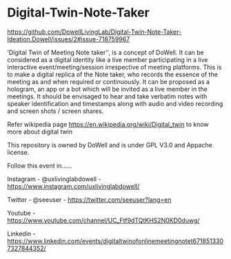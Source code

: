 # Digital-Twin-Note-Taker

https://github.com/DowellLivingLab/Digital-Twin-Note-Taker-Ideation.Dowell/issues/2#issue-718759967

‘Digital Twin of Meeting Note taker’', is a concept of DoWell. It can be considered as a digital identity like a live member participating in a live interactive event/meeting/session irrespective of meeting platforms. This is to make a digital replica of the Note taker, who records the essence of the meeting as  and when required or continuously. It can be proposed as a hologram, an app or a bot which will be invited as a live member in the meetings. It should be envisaged to hear and take verbatim notes with speaker identification and timestamps along with audio and video recording and screen shots / screen shares.

Refer wikipedia page https://en.wikipedia.org/wiki/Digital_twin to know more about digital twin

This repository is owned by DoWell and is under GPL V3.0 and Appache license. 

Follow this event in......

Instagram - @uxlivinglabdowell - https://www.instagram.com/uxlivinglabdowell/

Twitter - @seeuser -  https://twitter.com/seeuser?lang=en

Youtube - https://www.youtube.com/channel/UC_Ftf9dTQtKHS2N0KD0duwg/

Linkedin - https://www.linkedin.com/events/digitaltwinofonlinemeetingnotet6718513307327844352/
